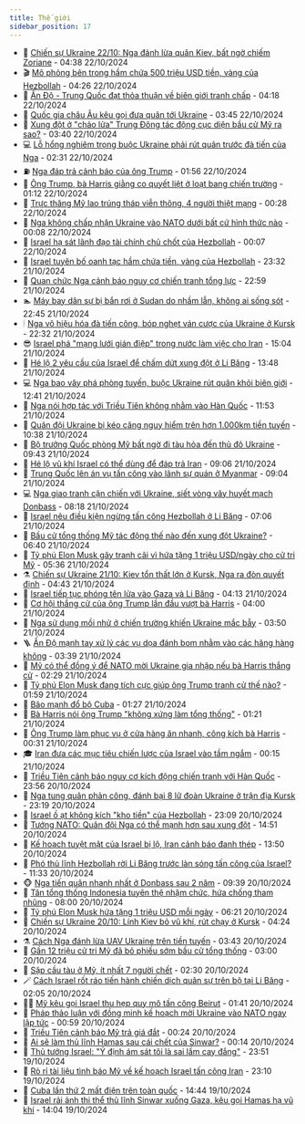 ```yaml
---
title: Thế giới
sidebar_position: 17
---
```


<!-- dantri-the-gioi:START -->
- 🌋 [Chiến sự Ukraine 22/10: Nga đánh lừa quân Kiev, bất ngờ chiếm Zoriane](https://dantri.com.vn/the-gioi/chien-su-ukraine-2210-nga-danh-lua-quan-kiev-bat-ngo-chiem-zoriane-20241022110737720.htm) - 04:38 22/10/2024
- 🎬 [Mô phỏng bên trong hầm chứa 500 triệu USD tiền, vàng của Hezbollah](https://dantri.com.vn/the-gioi/mo-phong-ben-trong-ham-chua-500-trieu-usd-tien-vang-cua-hezbollah-20241022111058532.htm) - 04:26 22/10/2024
- 🧰 [Ấn Độ - Trung Quốc đạt thỏa thuận về biên giới tranh chấp](https://dantri.com.vn/the-gioi/an-do-trung-quoc-dat-thoa-thuan-ve-bien-gioi-tranh-chap-20241022104653334.htm) - 04:18 22/10/2024
- 🌋 [Quốc gia châu Âu kêu gọi đưa quân tới Ukraine](https://dantri.com.vn/the-gioi/quoc-gia-chau-au-keu-goi-dua-quan-toi-ukraine-20241022102204597.htm) - 03:45 22/10/2024
- 🗽 [Xung đột ở &quot;chảo lửa&quot; Trung Đông tác động cục diện bầu cử Mỹ ra sao?](https://dantri.com.vn/the-gioi/xung-dot-o-chao-lua-trung-dong-tac-dong-cuc-dien-bau-cu-my-ra-sao-20241016174806776.htm) - 03:40 22/10/2024
- 💻 [Lỗ hổng nghiêm trọng buộc Ukraine phải rút quân trước đà tiến của Nga](https://dantri.com.vn/the-gioi/lo-hong-nghiem-trong-buoc-ukraine-phai-rut-quan-truoc-da-tien-cua-nga-20241022073202855.htm) - 02:31 22/10/2024
- ⛽️ [Nga đáp trả cảnh báo của ông Trump](https://dantri.com.vn/the-gioi/nga-dap-tra-canh-bao-cua-ong-trump-20241022081938346.htm) - 01:56 22/10/2024
- 🤩 [Ông Trump, bà Harris giằng co quyết liệt ở loạt bang chiến trường](https://dantri.com.vn/the-gioi/ong-trump-ba-harris-giang-co-quyet-liet-o-loat-bang-chien-truong-20241022080521087.htm) - 01:12 22/10/2024
- 🧐 [Trực thăng Mỹ lao trúng tháp viễn thông, 4 người thiệt mạng](https://dantri.com.vn/the-gioi/truc-thang-my-lao-trung-thap-vien-thong-4-nguoi-thiet-mang-20241022071825526.htm) - 00:28 22/10/2024
- 🎊 [Nga không chấp nhận Ukraine vào NATO dưới bất cứ hình thức nào](https://dantri.com.vn/the-gioi/nga-khong-chap-nhan-ukraine-vao-nato-duoi-bat-cu-hinh-thuc-nao-20241022070423178.htm) - 00:08 22/10/2024
- 📝 [Israel hạ sát lãnh đạo tài chính chủ chốt của Hezbollah](https://dantri.com.vn/the-gioi/israel-ha-sat-lanh-dao-tai-chinh-chu-chot-cua-hezbollah-20241022065504926.htm) - 00:07 22/10/2024
- 🤡 [Israel tuyên bố oanh tạc hầm chứa tiền, vàng của Hezbollah](https://dantri.com.vn/the-gioi/israel-tuyen-bo-oanh-tac-ham-chua-tien-vang-cua-hezbollah-20241022062250837.htm) - 23:32 21/10/2024
- 🥷 [Quan chức Nga cảnh báo nguy cơ chiến tranh tổng lực](https://dantri.com.vn/the-gioi/quan-chuc-nga-canh-bao-nguy-co-chien-tranh-tong-luc-20241022000802229.htm) - 22:59 21/10/2024
- 🏊 [Máy bay dân sự bị bắn rơi ở Sudan do nhầm lẫn, không ai sống sót](https://dantri.com.vn/the-gioi/may-bay-dan-su-bi-ban-roi-o-sudan-do-nham-lan-khong-ai-song-sot-20241022054401698.htm) - 22:45 21/10/2024
- 🕯 [Nga vô hiệu hóa đà tiến công, bóp nghẹt ván cược của Ukraine ở Kursk](https://dantri.com.vn/the-gioi/nga-vo-hieu-hoa-da-tien-cong-bop-nghet-van-cuoc-cua-ukraine-o-kursk-20241021232420410.htm) - 22:32 21/10/2024
- 😎 [Israel phá &quot;mạng lưới gián điệp&quot; trong nước làm việc cho Iran](https://dantri.com.vn/the-gioi/israel-pha-mang-luoi-gian-diep-trong-nuoc-lam-viec-cho-iran-20241021220225859.htm) - 15:04 21/10/2024
- 🌈 [Hé lộ 2 yêu cầu của Israel để chấm dứt xung đột ở Li Băng](https://dantri.com.vn/the-gioi/he-lo-2-yeu-cau-cua-israel-de-cham-dut-xung-dot-o-li-bang-20241021195315376.htm) - 13:48 21/10/2024
- 💻 [Nga bao vây phá phòng tuyến, buộc Ukraine rút quân khỏi biên giới](https://dantri.com.vn/the-gioi/nga-bao-vay-pha-phong-tuyen-buoc-ukraine-rut-quan-khoi-bien-gioi-20241021192346047.htm) - 12:41 21/10/2024
- 🤖 [Nga nói hợp tác với Triều Tiên không nhằm vào Hàn Quốc](https://dantri.com.vn/the-gioi/nga-noi-hop-tac-voi-trieu-tien-khong-nham-vao-han-quoc-20241021163916190.htm) - 11:53 21/10/2024
- 🦏 [Quân đội Ukraine bị kéo căng nguy hiểm trên hơn 1.000km tiền tuyến](https://dantri.com.vn/the-gioi/quan-doi-ukraine-bi-keo-cang-nguy-hiem-tren-hon-1000km-tien-tuyen-20241021172233248.htm) - 10:38 21/10/2024
- 🌁 [Bộ trưởng Quốc phòng Mỹ bất ngờ đi tàu hỏa đến thủ đô Ukraine](https://dantri.com.vn/the-gioi/bo-truong-quoc-phong-my-bat-ngo-di-tau-hoa-den-thu-do-ukraine-20241021153915433.htm) - 09:43 21/10/2024
- 🐘 [Hé lộ vũ khí Israel có thể dùng để đáp trả Iran](https://dantri.com.vn/the-gioi/he-lo-vu-khi-israel-co-the-dung-de-dap-tra-iran-20241021151602825.htm) - 09:06 21/10/2024
- 🥷 [Trung Quốc lên án vụ tấn công vào lãnh sự quán ở Myanmar](https://dantri.com.vn/the-gioi/trung-quoc-len-an-vu-tan-cong-vao-lanh-su-quan-o-myanmar-20241021154321459.htm) - 09:04 21/10/2024
- 💻 [Nga giao tranh cận chiến với Ukraine, siết vòng vây huyết mạch Donbass](https://dantri.com.vn/the-gioi/nga-giao-tranh-can-chien-voi-ukraine-siet-vong-vay-huyet-mach-donbass-20241021150434776.htm) - 08:18 21/10/2024
- 🎡 [Israel nêu điều kiện ngừng tấn công Hezbollah ở Li Băng](https://dantri.com.vn/the-gioi/israel-neu-dieu-kien-ngung-tan-cong-hezbollah-o-li-bang-20241021135842776.htm) - 07:06 21/10/2024
- 🧰 [Bầu cử tổng thống Mỹ tác động thế nào đến xung đột Ukraine?](https://dantri.com.vn/the-gioi/bau-cu-tong-thong-my-tac-dong-the-nao-den-xung-dot-ukraine-20241021133305650.htm) - 06:40 21/10/2024
- 🥸 [Tỷ phú Elon Musk gây tranh cãi vì hứa tặng 1 triệu USD/ngày cho cử tri Mỹ](https://dantri.com.vn/the-gioi/ty-phu-elon-musk-gay-tranh-cai-vi-hua-tang-1-trieu-usdngay-cho-cu-tri-my-20241021113005132.htm) - 05:36 21/10/2024
- ⚗️ [Chiến sự Ukraine 21/10: Kiev tổn thất lớn ở Kursk, Nga ra đòn quyết định](https://dantri.com.vn/the-gioi/chien-su-ukraine-2110-kiev-ton-that-lon-o-kursk-nga-ra-don-quyet-dinh-20241021102626200.htm) - 04:43 21/10/2024
- 🌮 [Israel tiếp tục phóng tên lửa vào Gaza và Li Băng](https://dantri.com.vn/the-gioi/israel-tiep-tuc-phong-ten-lua-vao-gaza-va-li-bang-20241021105347381.htm) - 04:13 21/10/2024
- 🎃 [Cơ hội thắng cử của ông Trump lần đầu vượt bà Harris](https://dantri.com.vn/the-gioi/co-hoi-thang-cu-cua-ong-trump-lan-dau-vuot-ba-harris-20241021105533174.htm) - 04:00 21/10/2024
- 💫 [Nga sử dụng mồi nhử ở chiến trường khiến Ukraine mắc bẫy](https://dantri.com.vn/the-gioi/nga-su-dung-moi-nhu-o-chien-truong-khien-ukraine-mac-bay-20241021094737511.htm) - 03:50 21/10/2024
- 🪜 [Ấn Độ mạnh tay xử lý các vụ dọa đánh bom nhằm vào các hãng hàng không](https://dantri.com.vn/the-gioi/an-do-manh-tay-xu-ly-cac-vu-doa-danh-bom-nham-vao-cac-hang-hang-khong-20241021103226013.htm) - 03:39 21/10/2024
- 🌋 [Mỹ có thể đồng ý để NATO mời Ukraine gia nhập nếu bà Harris thắng cử](https://dantri.com.vn/the-gioi/my-co-the-dong-y-de-nato-moi-ukraine-gia-nhap-neu-ba-harris-thang-cu-20241021092225118.htm) - 02:29 21/10/2024
- 🦏 [Tỷ phú Elon Musk đang tích cực giúp ông Trump tranh cử thế nào?](https://dantri.com.vn/the-gioi/ty-phu-elon-musk-dang-tich-cuc-giup-ong-trump-tranh-cu-the-nao-20241021085247684.htm) - 01:59 21/10/2024
- 👀 [Bão mạnh đổ bộ Cuba](https://dantri.com.vn/the-gioi/bao-manh-do-bo-cuba-20241021081726033.htm) - 01:27 21/10/2024
- 🧰 [Bà Harris nói ông Trump &quot;không xứng làm tổng thống&quot;](https://dantri.com.vn/the-gioi/ba-harris-noi-ong-trump-khong-xung-lam-tong-thong-20241021074850927.htm) - 01:21 21/10/2024
- 🚀 [Ông Trump làm phục vụ ở cửa hàng ăn nhanh, công kích bà Harris](https://dantri.com.vn/the-gioi/ong-trump-lam-phuc-vu-o-cua-hang-an-nhanh-cong-kich-ba-harris-20241021072139198.htm) - 00:31 21/10/2024
- 🎓 [Iran đưa các mục tiêu chiến lược của Israel vào tầm ngắm](https://dantri.com.vn/the-gioi/iran-dua-cac-muc-tieu-chien-luoc-cua-israel-vao-tam-ngam-20241021071235901.htm) - 00:15 21/10/2024
- 🥸 [Triều Tiên cảnh báo nguy cơ kích động chiến tranh với Hàn Quốc](https://dantri.com.vn/the-gioi/trieu-tien-canh-bao-nguy-co-kich-dong-chien-tranh-voi-han-quoc-20241021064849355.htm) - 23:56 20/10/2024
- 🦅 [Nga tung quân phản công, đánh bại 8 lữ đoàn Ukraine ở trận địa Kursk](https://dantri.com.vn/the-gioi/nga-tung-quan-phan-cong-danh-bai-8-lu-doan-ukraine-o-tran-dia-kursk-20241021061512347.htm) - 23:19 20/10/2024
- 🤭 [Israel ồ ạt không kích &quot;kho tiền&quot; của Hezbollah](https://dantri.com.vn/the-gioi/israel-o-at-khong-kich-kho-tien-cua-hezbollah-20241021060144318.htm) - 23:09 20/10/2024
- 🤖 [Tướng NATO: Quân đội Nga có thể mạnh hơn sau xung đột](https://dantri.com.vn/the-gioi/tuong-nato-quan-doi-nga-co-the-manh-hon-sau-xung-dot-20241020214233036.htm) - 14:51 20/10/2024
- 🐲 [Kế hoạch tuyệt mật của Israel bị lộ, Iran cảnh báo đanh thép](https://dantri.com.vn/the-gioi/ke-hoach-tuyet-mat-cua-israel-bi-lo-iran-canh-bao-danh-thep-20241020201725299.htm) - 13:50 20/10/2024
- 🫣 [Phó thủ lĩnh Hezbollah rời Li Băng trước làn sóng tấn công của Israel?](https://dantri.com.vn/the-gioi/pho-thu-linh-hezbollah-roi-li-bang-truoc-lan-song-tan-cong-cua-israel-20241020183025239.htm) - 11:33 20/10/2024
- 🐵 [Nga tiến quân nhanh nhất ở Donbass sau 2 năm](https://dantri.com.vn/the-gioi/nga-tien-quan-nhanh-nhat-o-donbass-sau-2-nam-20241020163226254.htm) - 09:39 20/10/2024
- 🫶 [Tân tổng thống Indonesia tuyên thệ nhậm chức, hứa chống tham nhũng](https://dantri.com.vn/the-gioi/tan-tong-thong-indonesia-tuyen-the-nham-chuc-hua-chong-tham-nhung-20241020143554930.htm) - 08:00 20/10/2024
- 💃 [Tỷ phú Elon Musk hứa tặng 1 triệu USD mỗi ngày](https://dantri.com.vn/the-gioi/ty-phu-elon-musk-hua-tang-1-trieu-usd-moi-ngay-20241020121018903.htm) - 06:21 20/10/2024
- 💫 [Chiến sự Ukraine 20/10: Lính Kiev bỏ vũ khí, rút chạy ở Kursk](https://dantri.com.vn/the-gioi/chien-su-ukraine-2010-linh-kiev-bo-vu-khi-rut-chay-o-kursk-20241020111447697.htm) - 04:24 20/10/2024
- ⚗️ [Cách Nga đánh lừa UAV Ukraine trên tiền tuyến](https://dantri.com.vn/the-gioi/cach-nga-danh-lua-uav-ukraine-tren-tien-tuyen-20241020103350138.htm) - 03:43 20/10/2024
- 🥷 [Gần 12 triệu cử tri Mỹ đã bỏ phiếu sớm bầu cử tổng thống](https://dantri.com.vn/the-gioi/gan-12-trieu-cu-tri-my-da-bo-phieu-som-bau-cu-tong-thong-20241020092608129.htm) - 03:00 20/10/2024
- 🥸 [Sập cầu tàu ở Mỹ, ít nhất 7 người chết](https://dantri.com.vn/the-gioi/sap-cau-tau-o-my-it-nhat-7-nguoi-chet-20241020092834352.htm) - 02:30 20/10/2024
- 🪄 [Cách Israel rốt ráo tiến hành chiến dịch quân sự trên bộ tại Li Băng](https://dantri.com.vn/the-gioi/cach-israel-rot-rao-tien-hanh-chien-dich-quan-su-tren-bo-tai-li-bang-20241016101834439.htm) - 02:05 20/10/2024
- 🧑‍💻 [Mỹ kêu gọi Israel thu hẹp quy mô tấn công Beirut](https://dantri.com.vn/the-gioi/my-keu-goi-israel-thu-hep-quy-mo-tan-cong-beirut-20241020082935643.htm) - 01:41 20/10/2024
- 🤭 [Pháp thảo luận với đồng minh kế hoạch mời Ukraine vào NATO ngay lập tức](https://dantri.com.vn/the-gioi/phap-thao-luan-voi-dong-minh-ke-hoach-moi-ukraine-vao-nato-ngay-lap-tuc-20241020074335807.htm) - 00:59 20/10/2024
- 🗽 [Triều Tiên cảnh báo Mỹ trả giá đắt](https://dantri.com.vn/the-gioi/trieu-tien-canh-bao-my-tra-gia-dat-20241020072301932.htm) - 00:24 20/10/2024
- 🤖 [Ai sẽ làm thủ lĩnh Hamas sau cái chết của Sinwar?](https://dantri.com.vn/the-gioi/ai-se-lam-thu-linh-hamas-sau-cai-chet-cua-sinwar-20241020071251182.htm) - 00:14 20/10/2024
- 🌈 [Thủ tướng Israel: &quot;Ý định ám sát tôi là sai lầm cay đắng&quot;](https://dantri.com.vn/the-gioi/thu-tuong-israel-y-dinh-am-sat-toi-la-sai-lam-cay-dang-20241020064506590.htm) - 23:51 19/10/2024
- 🤩 [Rò rỉ tài liệu tình báo Mỹ về kế hoạch Israel tấn công Iran](https://dantri.com.vn/the-gioi/ro-ri-tai-lieu-tinh-bao-my-ve-ke-hoach-israel-tan-cong-iran-20241020060118522.htm) - 23:10 19/10/2024
- 🤗 [Cuba lần thứ 2 mất điện trên toàn quốc](https://dantri.com.vn/the-gioi/cuba-lan-thu-2-mat-dien-tren-toan-quoc-20241019210914609.htm) - 14:44 19/10/2024
- 🙉 [Israel rải ảnh thi thể thủ lĩnh Sinwar xuống Gaza, kêu gọi Hamas hạ vũ khí](https://dantri.com.vn/the-gioi/israel-rai-anh-thi-the-thu-linh-sinwar-xuong-gaza-keu-goi-hamas-ha-vu-khi-20241019205851213.htm) - 14:04 19/10/2024<!-- dantri-the-gioi:END -->

